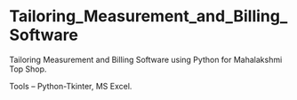 # Tailoring_Measurement_and_Billing_Software
Tailoring Measurement and Billing Software using Python for Mahalakshmi Top Shop.

Tools – Python-Tkinter, MS Excel.
